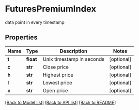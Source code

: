 # FuturesPremiumIndex

data point in every timestamp
## Properties
Name | Type | Description | Notes
------------ | ------------- | ------------- | -------------
**t** | **float** | Unix timestamp in seconds | [optional] 
**c** | **str** | Close price | [optional] 
**h** | **str** | Highest price | [optional] 
**l** | **str** | Lowest price | [optional] 
**o** | **str** | Open price | [optional] 

[[Back to Model list]](../README.md#documentation-for-models) [[Back to API list]](../README.md#documentation-for-api-endpoints) [[Back to README]](../README.md)


